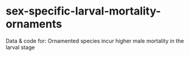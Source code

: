 # sex-specific-larval-mortality-ornaments
Data &amp; code for: Ornamented species incur higher male mortality in the larval stage
